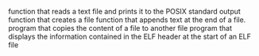 function that reads a text file and prints it to the POSIX standard output
function that creates a file
function that appends text at the end of a file.
program that copies the content of a file to another file
program that displays the information contained in the ELF header at the start of an ELF file
